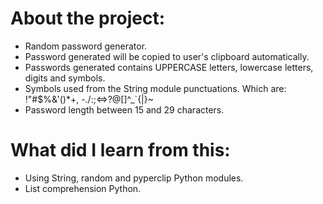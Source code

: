 # About the project:

 - Random password generator.
 - Password generated will be copied to user's clipboard automatically.
 - Passwords generated contains UPPERCASE letters, lowercase letters, digits and symbols.
 - Symbols used from the String module punctuations. Which are: !"#$%&'()*+, -./:;<=>?@[\]^_`{|}~
 - Password length between 15 and 29 characters.

# What did I learn from this:

 - Using String, random and pyperclip Python modules.
 - List comprehension Python.


